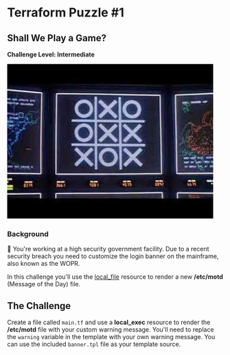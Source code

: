 # Terraform Puzzle #1
## Shall We Play a Game?
**Challenge Level: Intermediate**

![How about a nice game of chess?](../images/tic-tac-toe.jpg)

### Background
🚀 You're working at a high security government facility. Due to a recent security breach you need to customize the login banner on the mainframe, also known as the WOPR.

In this challenge you'll use the [local_file](https://www.terraform.io/docs/providers/local/r/file.html) resource to render a new **/etc/motd** (Message of the Day) file.

## The Challenge
Create a file called `main.tf` and use a **local_exec** resource to render the **/etc/motd** file with your custom warning message. You'll need to replace the `warning` variable in the template with your own warning message. You can use the included `banner.tpl` file as your template source.